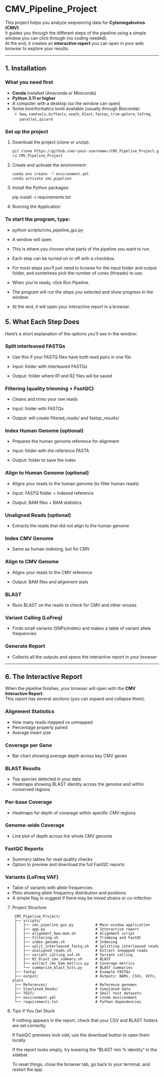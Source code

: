 # CMV_Pipeline_Project

This project helps you analyze sequencing data for **Cytomegalovirus (CMV)**.  
It guides you through the different steps of the pipeline using a simple window you can click through (no coding needed).  
At the end, it creates an **interactive report** you can open in your web browser to explore your results.

---

## 1. Installation

### What you need first
- **Conda** installed (Anaconda or Miniconda)  
- **Python 3.11 or higher**  
- A computer with a desktop (so the window can open)  
- Some bioinformatics tools available (usually through Bioconda):  
  - `bwa`, `samtools`, `bcftools`, `seqtk`, `blast`, `fastqc`, `trim-galore`, `lofreq`, `parallel`, `picard`

### Set up the project

1. Download the project (clone or unzip):
   ```bash
   git clone https://github.com/<your-username>/CMV_Pipeline_Project.git
   cd CMV_Pipeline_Project

2. Create and activate the environment:
    ```bash
    conda env create -f environment.yml
    conda activate cmv_pipeline

3. Install the Python packages:

    pip install -r requirements.txt

4. Running the Application

### To start the program, type:

- python scripts/cmv_pipeline_gui.py

- A window will open.

- This is where you choose what parts of the pipeline you want to run.

- Each step can be turned on or off with a checkbox.

- For most steps you’ll just need to browse for the input folder and output folder, and sometimes pick the number of cores (threads) to use.

- When you’re ready, click Run Pipeline.

- The program will run the steps you selected and show progress in the window.

- At the end, it will open your interactive report in a browser.

## 5. What Each Step Does

Here’s a short explanation of the options you’ll see in the window:

### Split interleaved FASTQs

- Use this if your FASTQ files have both read pairs in one file.

- Input: folder with interleaved FASTQs

- Output: folder where R1 and R2 files will be saved

### Filtering (quality trimming + FastQC)

- Cleans and trims your raw reads

- Input: folder with FASTQs

- Output: will create filtered_reads/ and fastqc_results/

### Index Human Genome (optional)

- Prepares the human genome reference for alignment

- Input: folder with the reference FASTA

- Output: folder to save the index

### Align to Human Genome (optional)

- Aligns your reads to the human genome (to filter human reads)

- Input: FASTQ folder + indexed reference

- Output: BAM files + BAM statistics

### Unaligned Reads (optional)

- Extracts the reads that did not align to the human genome

### Index CMV Genome

- Same as human indexing, but for CMV

### Align to CMV Genome

- Aligns your reads to the CMV reference

- Output: BAM files and alignment stats

### BLAST

- Runs BLAST on the reads to check for CMV and other viruses

### Variant Calling (LoFreq)

- Finds small variants (SNPs/indels) and makes a table of variant allele frequencies

### Generate Report

- Collects all the outputs and opens the interactive report in your browser

---

## 6. The Interactive Report

When the pipeline finishes, your browser will open with the **CMV Interactive Report**.  
This report has several sections (you can expand and collapse them):

### Alignment Statistics
- How many reads mapped vs unmapped  
- Percentage properly paired  
- Average insert size  

### Coverage per Gene
- Bar chart showing average depth across key CMV genes  

### BLAST Results
- Top species detected in your data  
- Heatmaps showing BLAST identity across the genome and within conserved regions  

### Per-base Coverage
- Heatmaps for depth of coverage within specific CMV regions  

### Genome-wide Coverage
- Line plot of depth across the whole CMV genome  

### FastQC Reports
- Summary tables for read quality checks  
- Option to preview and download the full FastQC reports  

### Variants (LoFreq VAF)
- Table of variants with allele frequencies  
- Plots showing allele frequency distribution and positions  
- A simple flag to suggest if there may be mixed strains or co-infection  


7. Project Structure

        CMV_Pipeline_Project/
        ├── scripts/
        │   ├── cmv_pipeline_gui.py          # Main window application
        │   ├── app.py                       # Interactive report
        │   ├── alignment_bwa-mem.sh         # Alignment script
        │   ├── filtering.sh                 # Trimming and FastQC
        │   ├── index_genome.sh              # Indexing
        │   ├── split_interleaved_fastq.sh   # Splitting interleaved reads
        │   ├── unaligned_reads.sh           # Extract unmapped reads
        │   ├── variant_calling_vaf.sh       # Variant calling
        │   ├── 02_blast_cmv_summary.sh      # BLAST
        │   ├── extract_cmv_bam_metrics.py   # Coverage metrics
        │   └── summarize_blast_hits.py      # BLAST summaries
        ├── fastq/                           # Example FASTQs
        ├── output/                          # Outputs: BAMs, CSVs, VCFs, plots
        ├── References/                      # Reference genomes
        ├── Simulated_Reads/                 # Simulated data
        ├── TEST/                            # Small test datasets
        ├── environment.yml                  # Conda environment
        └── requirements.txt                 # Python dependencies

8. Tips if You Get Stuck

    If nothing appears in the report, check that your CSV and BLAST folders are set correctly.

    If FastQC previews look odd, use the download button to open them locally.

    If the report looks empty, try lowering the “BLAST min % identity” in the sidebar.

    To reset things, close the browser tab, go back to your terminal, and restart the app.
